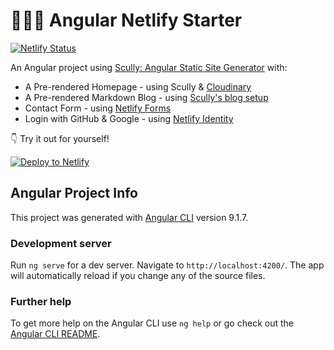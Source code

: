 # 🏃🏽‍♀️ Angular Netlify Starter

[![Netlify Status](https://api.netlify.com/api/v1/badges/5b729807-229c-4dd9-9d63-2f4186a0b273/deploy-status)](https://app.netlify.com/sites/angular-netlify-starter/deploys)

An Angular project using [Scully: Angular Static Site Generator](http://scullyio.com/) with:

- A Pre-rendered Homepage - using Scully & [Cloudinary](https://cloudinary.com/)
- A Pre-rendered Markdown Blog - using [Scully's blog setup](https://www.netlify.com/blog/2019/12/17/building-an-angular-jamstack-app-with-scully/#blog-inception?utm_source=repo&utm_medium=ng-starter-project-tzm&utm_campaign=devex)
- Contact Form - using [Netlify Forms](https://www.netlify.com/products/forms/?utm_source=repo&utm_medium=ng-starter-project-tzm&utm_campaign=devex)
- Login with GitHub & Google - using [Netlify Identity](https://www.netlify.com/tags/identity/?utm_source=repo&utm_medium=ng-starter-project-tzm&utm_campaign=devex)

👇 Try it out for yourself!

[![Deploy to Netlify](https://www.netlify.com/img/deploy/button.svg)](https://app.netlify.com/start/deploy?repository=https://github.com/tzmanics/angular-netlify-starter)

## Angular Project Info

This project was generated with [Angular CLI](https://github.com/angular/angular-cli) version 9.1.7.

### Development server

Run `ng serve` for a dev server. Navigate to `http://localhost:4200/`. The app will automatically reload if you change any of the source files.

### Further help

To get more help on the Angular CLI use `ng help` or go check out the [Angular CLI README](https://github.com/angular/angular-cli/blob/master/README.md).
